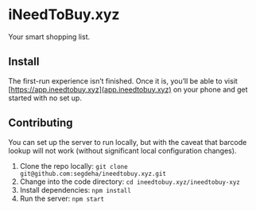 # iNeedToBuy.xyz

Your smart shopping list.

## Install

The first-run experience isn’t finished. Once it is, you’ll be able to visit [https://app.ineedtobuy.xyz](app.ineedtobuy.xyz) on your phone and get started with no set up.

## Contributing

You can set up the server to run locally, but with the caveat that barcode lookup will not work (without significant local configuration changes).

1. Clone the repo locally: `git clone git@github.com:segdeha/ineedtobuy.xyz.git`
2. Change into the code directory: `cd ineedtobuy.xyz/ineedtobuy-xyz`
3. Install dependencies: `npm install`
4. Run the server: `npm start`
